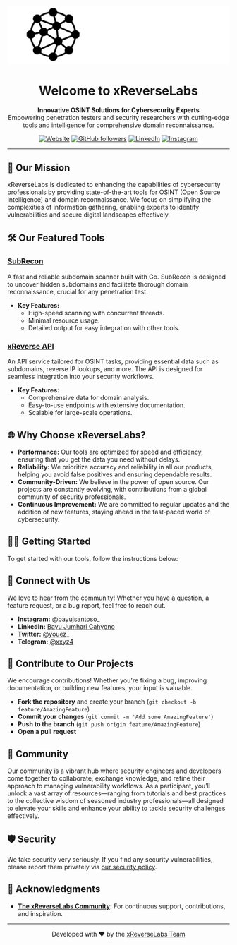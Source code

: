 
<p align="center">
  <img src="https://raw.githubusercontent.com/xReverseLabs/.github/main/profile/Banner.png" alt="xReverseLabs Logo">
</p>

<h1 align="center">Welcome to xReverseLabs</h1>

<p align="center">
  <b>Innovative OSINT Solutions for Cybersecurity Experts</b><br>
  Empowering penetration testers and security researchers with cutting-edge tools and intelligence for comprehensive domain reconnaissance.
</p>

<p align="center">
  <a href="https://xreverselabs.my.id"><img alt="Website" src="https://img.shields.io/badge/Website-xReverseLabs-blue?style=flat-square"></a>
  <a href="https://github.com/xReverseLabs"><img alt="GitHub followers" src="https://img.shields.io/github/followers/xReverseLabs?style=flat-square"></a>
  <a href="https://linkedin.com/in/bayujsantoso"><img alt="LinkedIn" src="https://img.shields.io/badge/LinkedIn-Bayu%20Jumhari%20Cahyono-blue?style=flat-square"></a>
  <a href="https://instagram.com/bayujsantoso_"><img alt="Instagram" src="https://img.shields.io/badge/Instagram-%40bayujsantoso__-red?style=flat-square"></a>
</p>

---

## 🚀 Our Mission

xReverseLabs is dedicated to enhancing the capabilities of cybersecurity professionals by providing state-of-the-art tools for OSINT (Open Source Intelligence) and domain reconnaissance. We focus on simplifying the complexities of information gathering, enabling experts to identify vulnerabilities and secure digital landscapes effectively.

## 🛠️ Our Featured Tools

### [SubRecon](https://github.com/xReverseLabs/SubRecon)
A fast and reliable subdomain scanner built with Go. SubRecon is designed to uncover hidden subdomains and facilitate thorough domain reconnaissance, crucial for any penetration test.

- **Key Features:**
  - High-speed scanning with concurrent threads.
  - Minimal resource usage.
  - Detailed output for easy integration with other tools.

### [xReverse API](https://xreverselabs.my.id)
An API service tailored for OSINT tasks, providing essential data such as subdomains, reverse IP lookups, and more. The API is designed for seamless integration into your security workflows.

- **Key Features:**
  - Comprehensive data for domain analysis.
  - Easy-to-use endpoints with extensive documentation.
  - Scalable for large-scale operations.

## 🌐 Why Choose xReverseLabs?

- **Performance:** Our tools are optimized for speed and efficiency, ensuring that you get the data you need without delays.
- **Reliability:** We prioritize accuracy and reliability in all our products, helping you avoid false positives and ensuring dependable results.
- **Community-Driven:** We believe in the power of open source. Our projects are constantly evolving, with contributions from a global community of security professionals.
- **Continuous Improvement:** We are committed to regular updates and the addition of new features, staying ahead in the fast-paced world of cybersecurity.

## 🧑‍💻 Getting Started

To get started with our tools, follow the instructions below:

## 💬 Connect with Us

We love to hear from the community! Whether you have a question, a feature request, or a bug report, feel free to reach out.

- **Instagram:** [@bayujsantoso_](https://instagram.com/bayujsantoso_)
- **LinkedIn:** [Bayu Jumhari Cahyono](https://linkedin.com/in/bayujsantoso)
- **Twitter:** [@youez_](https://x.com/youez_)
- **Telegram:** [@xxyz4](https://t.me/xxyz4)

## 🤝 Contribute to Our Projects

We encourage contributions! Whether you're fixing a bug, improving documentation, or building new features, your input is valuable.

- **Fork the repository** and create your branch (`git checkout -b feature/AmazingFeature`)
- **Commit your changes** (`git commit -m 'Add some AmazingFeature'`)
- **Push to the branch** (`git push origin feature/AmazingFeature`)
- **Open a pull request**

## 📜 Community

Our community is a vibrant hub where security engineers and developers come together to collaborate, exchange knowledge, and refine their approach to managing vulnerability workflows. As a participant, you’ll unlock a vast array of resources—ranging from tutorials and best practices to the collective wisdom of seasoned industry professionals—all designed to elevate your skills and enhance your ability to tackle security challenges effectively.

## 🛡️ Security

We take security very seriously. If you find any security vulnerabilities, please report them privately via [our security policy](https://github.com/xReverseLabs/security/policy).

## 🎉 Acknowledgments

- **[The xReverseLabs Community](https://t.me/xReverseLabs):** For continuous support, contributions, and inspiration.

---

<p align="center">
  Developed with ❤️ by the <a href="https://github.com/xReverseLabs">xReverseLabs Team</a>
</p>
